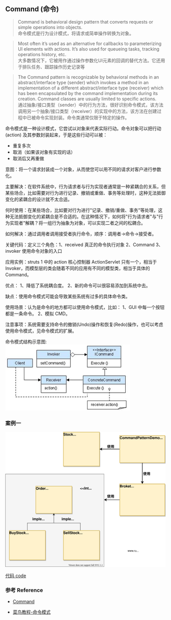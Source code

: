 ## Command (命令)
> Command is behavioral design pattern that converts requests or simple operations into objects.
  <br> 命令模式是行为设计模式，将请求或简单操作转换为对象。

> Most often it’s used as an alternative for callbacks to parameterizing UI elements with actions. It’s also used for queueing tasks, tracking operations history, etc.
  <br> 大多数情况下，它被用作通过操作参数化UI元素的回调的替代方法。它还用于排队任务、跟踪操作历史记录等

> The Command pattern is recognizable by behavioral methods in an abstract/interface type (sender) which invokes a method in an implementation of a different abstract/interface type (receiver) which has been encapsulated by the command implementation during its creation. Command classes are usually limited to specific actions.
  <br>通过抽象/接口类型（sender）中的行为方法，很好识别命令模式，该方法调用另一个抽象/接口类型（receiver）的实现中的方法，该方法在创建过程中已被命令实现封装。命令类通常仅限于特定的操作。
       
命令模式是一种设计模式，它尝试以对象来代表实际行动。命令对象可以把行动(action) 及其参数封装起来，于是这些行动可以被：
  
* 重复多次
* 取消（如果该对象有实现的话）
* 取消后又再重做

意图：将一个请求封装成一个对象，从而使您可以用不同的请求对客户进行参数化。

主要解决：在软件系统中，行为请求者与行为实现者通常是一种紧耦合的关系，但某些场合，比如需要对行为进行记录、撤销或重做、事务等处理时，这种无法抵御变化的紧耦合的设计就不太合适。

何时使用：在某些场合，比如要对行为进行"记录、撤销/重做、事务"等处理，这种无法抵御变化的紧耦合是不合适的。在这种情况下，如何将"行为请求者"与"行为实现者"解耦？将一组行为抽象为对象，可以实现二者之间的松耦合。

如何解决：通过调用者调用接受者执行命令，顺序：调用者→命令→接受者。

关键代码：定义三个角色：1、received 真正的命令执行对象 2、Command 3、invoker 使用命令对象的入口

应用实例：struts 1 中的 action 核心控制器 ActionServlet 只有一个，相当于 Invoker，而模型层的类会随着不同的应用有不同的模型类，相当于具体的 Command。

优点： 1、降低了系统耦合度。 2、新的命令可以很容易添加到系统中去。

缺点：使用命令模式可能会导致某些系统有过多的具体命令类。

使用场景：认为是命令的地方都可以使用命令模式，比如： 1、GUI 中每一个按钮都是一条命令。 2、模拟 CMD。

注意事项：系统需要支持命令的撤销(Undo)操作和恢复(Redo)操作，也可以考虑使用命令模式，见命令模式的扩展。

命令模式结构示意图:
![](command_uml.jpg)

### 案例一
![](command-1.svg)

[代码 code](stock_buy_sell.py)

### 参考 Reference

* [ Command ](https://refactoring.guru/design-patterns/chain-of-responsibility)
 
* [菜鸟教程-命令模式](https://www.runoob.com/design-pattern/command-pattern.html)


